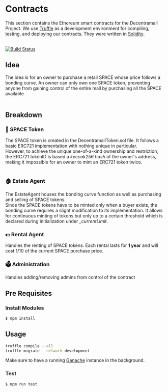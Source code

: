 # Contracts
This section contains the Ethereum smart contracts for the Decentramall Project. We use [Truffle](https://github.com/trufflesuite/truffle) as a development environment for compiling, testing, and deploying our contracts. They were written in [Solidity](https://github.com/ethereum/solidity).
<br/><br/>

[![Build Status](https://travis-ci.org/decentramall/decentramall.svg?branch=master)](https://travis-ci.org/decentramall/decentramall)

## Idea
The idea is for an owner to purchase a retail SPACE whose price follows a bonding curve. An owner can only own one SPACE 
token, preventing anyone from gaining control of the entire mall by purchasing all the SPACE available
<br/><br/>

## Breakdown
### 🌌 SPACE Token
The SPACE token is created in the DecentramallToken.sol file. It follows a basic ERC721 implementation with nothing unique in particular. <br/>
However, to achieve the unique one-of-a-kind ownership and restriction, the ERC721 tokenID is based a *keccak256 hash* of the owner's
address, making it impossible for an owner to mint an ERC721 token twice.
<br/><br/>

### 🏠 Estate Agent
The EstateAgent houses the bonding curve function as well as purchasing and selling of SPACE tokens. <br />
Since the SPACE tokens have to be minted only when a buyer exists, the bonding curve requires a slight modification to its implementation. It allows for continuous minting of tokens but only up to a certain threshold which is declared during initialization under *_currentLimit*.

### 💵 Rental Agent
Handles the renting of SPACE tokens. Each rental lasts for **1 year** and will cost 1/10 of the current SPACE purchase price.

### 🗳️ Administration
Handles adding/removing admins from control of the contract


## Pre Requisites
### Install Modules
```bash
$ npm install
```

## Usage

```bash
truffle compile --all
truffle migrate --network development
```

Make sure to have a running [Ganache](https://truffleframework.com/ganache) instance in the background.

### Test

```bash
$ npm run test
```
